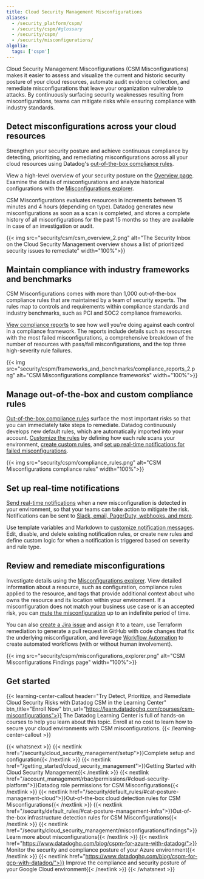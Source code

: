 ```yaml
---
title: Cloud Security Management Misconfigurations
aliases:
  - /security_platform/cspm/
  - /security/cspm/#glossary
  - /security/cspm/
  - /security/misconfigurations/
algolia:
  tags: ['cspm']
---
```


Cloud Security Management Misconfigurations (CSM Misconfigurations) makes it easier to assess and visualize the current and historic security posture of your cloud resources, automate audit evidence collection, and remediate misconfigurations that leave your organization vulnerable to attacks. By continuously surfacing security weaknesses resulting from misconfigurations, teams can mitigate risks while ensuring compliance with industry standards.

## Detect misconfigurations across your cloud resources

Strengthen your security posture and achieve continuous compliance by detecting, prioritizing, and remediating misconfigurations across all your cloud resources using Datadog's [out-of-the-box compliance rules](#manage-out-of-the-box-and-custom-compliance-rules). 

View a high-level overview of your security posture on the [Overview page][1]. Examine the details of misconfigurations and analyze historical configurations with the [Misconfigurations explorer][2].

CSM Misconfigurations evaluates resources in increments between 15 minutes and 4 hours (depending on type). Datadog generates new misconfigurations as soon as a scan is completed, and stores a complete history of all misconfigurations for the past 15 months so they are available in case of an investigation or audit.

{{< img src="security/csm/csm_overview_2.png" alt="The Security Inbox on the Cloud Security Management overview shows a list of prioritized security issues to remediate" width="100%">}}

## Maintain compliance with industry frameworks and benchmarks

CSM Misconfigurations comes with more than 1,000 out-of-the-box compliance rules that are maintained by a team of security experts. The rules map to controls and requirements within compliance standards and industry benchmarks, such as PCI and SOC2 compliance frameworks.

[View compliance reports][3] to see how well you're doing against each control in a compliance framework. The reports include details such as resources with the most failed misconfigurations, a comprehensive breakdown of the number of resources with pass/fail misconfigurations, and the top three high-severity rule failures.

{{< img src="security/cspm/frameworks_and_benchmarks/compliance_reports_2.png" alt="CSM Misconfigurations compliance frameworks" width="100%">}}

## Manage out-of-the-box and custom compliance rules

[Out-of-the-box compliance rules][4] surface the most important risks so that you can immediately take steps to remediate. Datadog continuously develops new default rules, which are automatically imported into your account. [Customize the rules][5] by defining how each rule scans your environment, [create custom rules][6], and [set up real-time notifications for failed misconfigurations](#set-up-real-time-notifications).

{{< img src="security/cspm/compliance_rules.png" alt="CSM Misconfigurations compliance rules" width="100%">}}

## Set up real-time notifications

[Send real-time notifications][7] when a new misconfiguration is detected in your environment, so that your teams can take action to mitigate the risk. Notifications can be sent to [Slack, email, PagerDuty, webhooks, and more][8].

Use template variables and Markdown to [customize notification messages][9]. Edit, disable, and delete existing notification rules, or create new rules and define custom logic for when a notification is triggered based on severity and rule type.

## Review and remediate misconfigurations

Investigate details using the [Misconfigurations explorer][10]. View detailed information about a resource, such as configuration, compliance rules applied to the resource, and tags that provide additional context about who owns the resource and its location within your environment. If a misconfiguration does not match your business use case or is an accepted risk, you can [mute the misconfiguration][13] up to an indefinite period of time.

You can also [create a Jira issue][15] and assign it to a team, use Terraform remediation to generate a pull request in GitHub with code changes that fix the underlying misconfiguration, and leverage [Workflow Automation][14] to create automated workflows (with or without human involvement).

{{< img src="security/cspm/misconfigurations_explorer.png" alt="CSM Misconfigurations Findings page" width="100%">}}

## Get started

{{< learning-center-callout header="Try Detect, Prioritize, and Remediate Cloud Security Risks with Datadog CSM in the Learning Center" btn_title="Enroll Now" btn_url="https://learn.datadoghq.com/courses/csm-misconfigurations">}}
  The Datadog Learning Center is full of hands-on courses to help you learn about this topic. Enroll at no cost to learn how to secure your cloud environments with CSM misconfigurations.
{{< /learning-center-callout >}}

{{< whatsnext >}}
  {{< nextlink href="/security/cloud_security_management/setup">}}Complete setup and configuration{{< /nextlink >}}
  {{< nextlink href="/getting_started/cloud_security_management">}}Getting Started with Cloud Security Management{{< /nextlink >}}
  {{< nextlink href="/account_management/rbac/permissions/#cloud-security-platform">}}Datadog role permissions for CSM Misconfigurations{{< /nextlink >}}
  {{< nextlink href="/security/default_rules/#cat-posture-management-cloud">}}Out-of-the-box cloud detection rules for CSM Misconfigurations{{< /nextlink >}}
  {{< nextlink href="/security/default_rules/#cat-posture-management-infra">}}Out-of-the-box infrastructure detection rules for CSM Misconfigurations{{< /nextlink >}}
  {{< nextlink href="/security/cloud_security_management/misconfigurations/findings">}} Learn more about misconfigurations{{< /nextlink >}}
  {{< nextlink href="https://www.datadoghq.com/blog/cspm-for-azure-with-datadog/">}} Monitor the security and compliance posture of your Azure environment{{< /nextlink >}}
  {{< nextlink href="https://www.datadoghq.com/blog/cspm-for-gcp-with-datadog/">}} Improve the compliance and security posture of your Google Cloud environment{{< /nextlink >}}
{{< /whatsnext >}}

[1]: https://app.datadoghq.com/security/csm
[2]: https://app.datadoghq.com/security/compliance
[3]: /security/cloud_security_management/misconfigurations/frameworks_and_benchmarks
[4]: /security/default_rules/#cat-posture-management-cloud
[5]: /security/cloud_security_management/misconfigurations/frameworks_and_benchmarks#view-your-compliance-posture
[6]: /security/cloud_security_management/misconfigurations/custom_rules
[7]: /security/notifications/
[8]: /security/notifications/#notification-channels
[9]: /security/notifications/#detection-rule-notifications
[10]: /security/cloud_security_management/misconfigurations/findings
[11]: /security/default_rules/#cat-posture-management-infra
[12]: https://www.pcisecuritystandards.org/pci_security/maintaining_payment_security
[13]: /security/cloud_security_management/mute_issues
[14]: /security/cloud_security_management/review_remediate/workflows/
[15]: /security/cloud_security_management/review_remediate/jira?tab=csmmisconfigurations